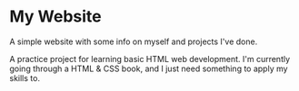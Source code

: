 # My Website
A simple website with some info on myself and projects I've done.

A practice project for learning basic HTML web development.
I'm currently going through a HTML & CSS book, and I just need
something to apply my skills to.